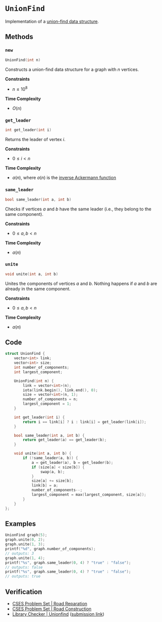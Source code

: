 # `UnionFind`
Implementation of a [union-find data structure](https://en.wikipedia.org/wiki/Disjoint-set_data_structure).

## Methods
### `new`
```cpp
UnionFind(int n)
```

Constructs a union-find data structure for a graph with $n$ vertices.

**Constraints**
- $n \le 10^{8}$

**Time Complexity**
- $O(n)$

### `get_leader`
```cpp
int get_leader(int i)
```

Returns the leader of vertex $i$.

**Constraints**
- $0 \le i < n$

**Time Complexity**
- $a(n)$, where $a(n)$ is the [inverse Ackermann function](https://en.wikipedia.org/wiki/Ackermann_function#Inverse)

### `same_leader`
```cpp
bool same_leader(int a, int b)
```

Checks if vertices $a$ and $b$ have the same leader (i.e., they belong to the same component).

**Constraints**
- $0 \le a, b < n$

**Time Complexity**
- $a(n)$

### `unite`
```cpp
void unite(int a, int b)
```

Unites the components of vertices $a$ and $b$. Nothing happens if $a$ and $b$ are already in the same component.

**Constraints**
- $0 \le a, b < n$

**Time Complexity**
- $a(n)$

## Code
```cpp
struct UnionFind {
    vector<int> link;
    vector<int> size;
    int number_of_components;
    int largest_component;

    UnionFind(int n) {
        link = vector<int>(n);
        iota(link.begin(), link.end(), 0);
        size = vector<int>(n, 1);
        number_of_components = n;
        largest_component = 1;
    }

    int get_leader(int i) {
        return i == link[i] ? i : link[i] = get_leader(link[i]);
    }

    bool same_leader(int a, int b) {
        return get_leader(a) == get_leader(b);
    }

    void unite(int a, int b) {
        if (!same_leader(a, b)) {
            a = get_leader(a), b = get_leader(b);
            if (size[a] < size[b]) {
                swap(a, b);
            }
            size[a] += size[b];
            link[b] = a;
            number_of_components--;
            largest_component = max(largest_component, size[a]);
        }
    }
};
```

## Examples
```cpp
UnionFind graph(5);
graph.unite(0, 2);
graph.unite(1, 3);
printf("%d", graph.number_of_components);
// outputs: 3
graph.unite(1, 4);
printf("%s", graph.same_leader(0, 4) ? "true" : "false");
// outputs: false
printf("%s", graph.same_leader(0, 4) ? "true" : "false");
// outputs: true
```

## Verification
- [CSES Problem Set | Road Reparation](https://cses.fi/problemset/task/1675/)
- [CSES Problem Set | Road Construction](https://cses.fi/problemset/task/1676/)
- [Library Checker | Unionfind](https://judge.yosupo.jp/problem/unionfind) ([submission link](https://judge.yosupo.jp/submission/94675))
